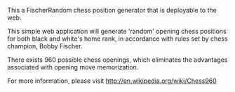 This a FischerRandom chess position generator that is deployable to the web. 

This simple web application will generate 'random' opening chess positions for both black and white's home rank, in accordance with rules set by chess champion, Bobby Fischer.

There exists 960 possible chess openings, which eliminates the advantages associated with opening move memorization. 

For more information, please visit http://en.wikipedia.org/wiki/Chess960

 


